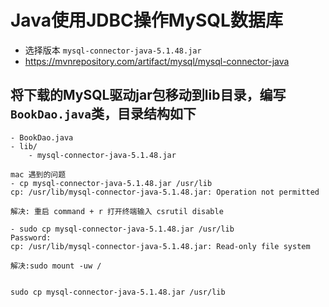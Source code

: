 # Java使用JDBC操作MySQL数据库

-  选择版本 `mysql-connector-java-5.1.48.jar`
-   https://mvnrepository.com/artifact/mysql/mysql-connector-java

## 将下载的MySQL驱动jar包移动到lib目录，编写`BookDao.java`类，目录结构如下

```
- BookDao.java
- lib/
    - mysql-connector-java-5.1.48.jar
```

```
mac 遇到的问题
- cp mysql-connector-java-5.1.48.jar /usr/lib
cp: /usr/lib/mysql-connector-java-5.1.48.jar: Operation not permitted

解决: 重启 command + r 打开终端输入 csrutil disable

- sudo cp mysql-connector-java-5.1.48.jar /usr/lib
Password:
cp: /usr/lib/mysql-connector-java-5.1.48.jar: Read-only file system

解决:sudo mount -uw /


sudo cp mysql-connector-java-5.1.48.jar /usr/lib
```

​	